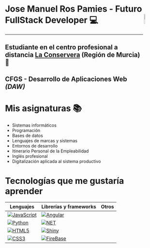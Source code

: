 # Jose Manuel Ros Pamies - Futuro FullStack Developer 💻 <img src="https://sdk.bitmoji.com/render/panel/a3be7021-1e41-4872-9df9-cef7d0b284f2-0417c5d4-0704-4331-8363-15b9a7038255-v1.png?transparent=1&palette=1" width=9% align=right />
---
## Estudiante en el centro profesional a distancia [La Conservera](https://sites.google.com/view/fplaconservera/ies-los-albares-de-cieza?authuser=0) (Región de Murcia) 🏫

## CFGS - Desarrollo de Aplicaciones Web *(DAW)*

# **Mis asignaturas** 📚

- Sistemas informáticos
- Programación
- Bases de datos
- Lenguajes de marcas y sistemas
- Entornos de desarrollo
- Itinerario Personal de la Empleabilidad
- Inglés profesional
- Digitalización aplicada al sistema productivo

# Tecnologías que me gustaría aprender

| Lenguajes               | Librerías y frameworks  | Otros                   |
|-------------------------|-------------------------|-------------------------|
[![JavaScript](https://img.shields.io/badge/JavaScript-323330?style=for-the-badge&logo=javascript&logoColor=F7DF1E)](https://www.w3schools.com/js/default.asp)|[![Angular](https://img.shields.io/badge/Angular-DD0031?style=for-the-badge&logo=angular&logoColor=white)](https://angular.dev/tools/libraries/creating-libraries)
[![Python](https://img.shields.io/badge/Python-FFD43B?style=for-the-badge&logo=python&logoColor=306998)](https://www.python.org/)|[![NET](https://img.shields.io/badge/.NET-512BD4?style=for-the-badge&logo=dotnet&logoColor=white)](https://dotnet.microsoft.com/)
[![HTML5](https://img.shields.io/badge/HTML5-E34F26?style=for-the-badge&logo=html5&logoColor=white)](https://developer.mozilla.org/en-US/docs/Glossary/HTML5)| [![Shiny](https://img.shields.io/badge/Shiny-02569B?style=flat&logo=rstudio&logoColor=white)](https://shiny.rstudio.com/)
[![CSS3](https://img.shields.io/badge/CSS3-1572B6?style=flat&logo=css3&logoColor=white)](https://desarrolloweb.com/manuales/css3.html)|[![FireBase](https://img.shields.io/badge/firebase-ffca28?style=for-the-badge&logo=firebase&logoColor=black)](https://firebase.google.com/?hl=es-419)

  


